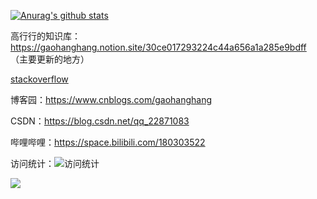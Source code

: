 <!--
**gaohanghang/gaohanghang** is a ✨ _special_ ✨ repository because its `README.md` (this file) appears on your GitHub profile.

Here are some ideas to get you started:

- 🔭 I’m currently working on ...
- 🌱 I’m currently learning ...
- 👯 I’m looking to collaborate on ...
- 🤔 I’m looking for help with ...
- 💬 Ask me about ...
- 📫 How to reach me: ...
- 😄 Pronouns: ...
- ⚡ Fun fact: ...
-->

[![Anurag's github stats](https://github-readme-stats.vercel.app/api?username=gaohanghang&show_icons=true&theme=dark)](https://github.com/gaohanghang/github-readme-stats)

高行行的知识库：https://gaohanghang.notion.site/30ce017293224c44a656a1a285e9bdff （主要更新的地方）

[stackoverflow](https://stackoverflow.com/users/7458156/hang-gao)

博客园：https://www.cnblogs.com/gaohanghang

CSDN：https://blog.csdn.net/qq_22871083

哔哩哔哩：https://space.bilibili.com/180303522


访问统计：![访问统计](https://profile-counter.glitch.me/gaohanghang/count.svg)


![](https://github.com/gaohanghang/gaohanghang/blob/master/dino.gif)


